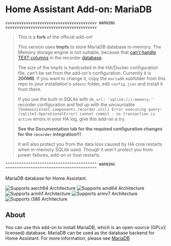 # Home Assistant Add-on: MariaDB

```
vvvvvvvvvvvvvvvvvvvvvvvvvvvvvvvvvvvvvvvv WARNING vvvvvvvvvvvvvvvvvvvvvvvvvvvvvvvvvvvvvvvv
```
> This is a **fork** of the official add-on!
>
> This version uses **tmpfs** to store MariaDB database in-memory. The Memory storage engine is not suitable, because that [can't handle TEXT columns](https://mariadb.com/kb/en/memory-storage-engine/) in the recorder [database](https://www.home-assistant.io/docs/backend/database/#schema).
>
> The size of the tmpfs is hardcoded in the HA/Docker configuration file, can't be set from the add-on's configuration. Currently it is **200MB**. If you want to change it, copy the `mariadb` subfolder from this repo to your installation's `addons` folder, edit `config.json` and install it from there.
>
> If you use the built-in SQLite with `db_url: 'sqlite:///:memory:'` recorder configuration and fed up with the uncountable `[homeassistant.components.recorder.util] Error executing query: (sqlite3.OperationalError) cannot commit - no transaction is active` errors in your HA log, give this add-on a try.
>
> **See the Documentation tab for the required configuration changes for the `recorder` integration!!!**
>
> It will also protect you from the data loss caused by HA core restarts when in-memory SQLite used. Though it won't protect you from power failures, add-on or host restarts.

```
^^^^^^^^^^^^^^^^^^^^^^^^^^^^^^^^^^^^^^^^ WARNING ^^^^^^^^^^^^^^^^^^^^^^^^^^^^^^^^^^^^^^^^
```

MariaDB database for Home Assistant.

![Supports aarch64 Architecture][aarch64-shield] ![Supports amd64 Architecture][amd64-shield] ![Supports armhf Architecture][armhf-shield] ![Supports armv7 Architecture][armv7-shield] ![Supports i386 Architecture][i386-shield]

## About

You can use this add-on to install MariaDB, which is an open-source (GPLv2 licensed) database.  MariaDB can be used as the database backend for Home Assistant. For more information, please see [MariaDB][mariadb]

[aarch64-shield]: https://img.shields.io/badge/aarch64-yes-green.svg
[amd64-shield]: https://img.shields.io/badge/amd64-yes-green.svg
[armhf-shield]: https://img.shields.io/badge/armhf-yes-green.svg
[armv7-shield]: https://img.shields.io/badge/armv7-yes-green.svg
[mariadb]: https://mariadb.com
[i386-shield]: https://img.shields.io/badge/i386-yes-green.svg
